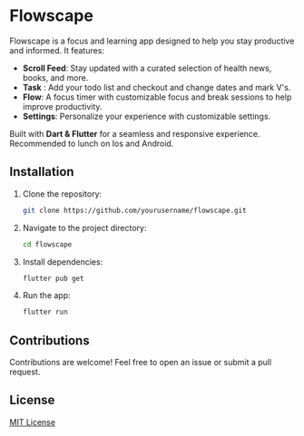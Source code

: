# Flowscape  

Flowscape is a focus and learning app designed to help you stay productive and informed. It features:  

- **Scroll Feed**: Stay updated with a curated selection of health news, books, and more.  
- **Task** : Add your todo list and checkout and change dates and mark V's.
- **Flow**: A focus timer with customizable focus and break sessions to help improve productivity.  
- **Settings**: Personalize your experience with customizable settings.  

Built with **Dart & Flutter** for a seamless and responsive experience.  
Recommended to lunch on Ios and Android.

## Installation  

1. Clone the repository:  
   ```bash
   git clone https://github.com/yourusername/flowscape.git
   ```
2. Navigate to the project directory:  
   ```bash
   cd flowscape
   ```
3. Install dependencies:  
   ```bash
   flutter pub get
   ```
4. Run the app:  
   ```bash
   flutter run
   ```  

## Contributions  
Contributions are welcome! Feel free to open an issue or submit a pull request.  

## License  
[MIT License](LICENSE)  
